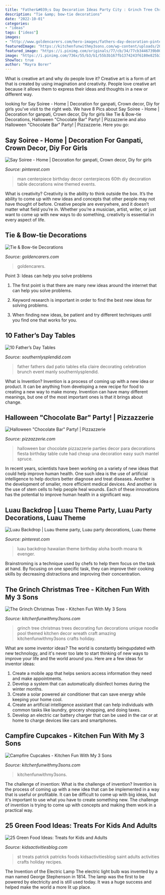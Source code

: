 ```yaml
---
title: "Father&#039;s Day Decoration Ideas Party City : Grinch Tree Christmas Trees Decorating Fun Decorations Unique Noodle Pool Themed Kitchen Decor Wreath Craft Amazing Kitchenfunwithmy3sons Crafts Holiday"
description: "Tie &amp; bow-tie decorations"
date: "2022-10-01"
categories:
- "ideas"
tags: ["ideas"]
images:
- "http://www.goldencarers.com/hero-images/fathers-day-decoration-pinterest.jpg"
featuredImage: "https://kitchenfunwithmy3sons.com/wp-content/uploads/2017/08/campfire-cupcakes-4-1.jpg"
featured_image: "https://i.pinimg.com/originals/77/cb/34/77cb3446739b0032dcaa694e936da98a.jpg"
image: "https://i.pinimg.com/736x/55/b3/b1/55b3b167fb1374243f6180e825b32c3f--luau-party-st-birthday.jpg"
ShowToc: true
author: "Mayra Borer"
---
```



What is creative art and why do people love it?
Creative art is a form of art that is created by using imagination and creativity. People love creative art because it allows them to express their ideas and thoughts in a new or different way.

	

		
looking for Say Soiree - Home | Decoration for ganpati, Crown decor, Diy for girls you've visit to the right web. We have 8 Pics about Say Soiree - Home | Decoration for ganpati, Crown decor, Diy for girls like Tie &amp; Bow-tie Decorations, Halloween &quot;Chocolate Bar&quot; Party! | Pizzazzerie and also Halloween &quot;Chocolate Bar&quot; Party! | Pizzazzerie. Here you go:
		
    
## Say Soiree - Home | Decoration For Ganpati, Crown Decor, Diy For Girls

<img loading=lazy src="https://i.pinimg.com/originals/77/cb/34/77cb3446739b0032dcaa694e936da98a.jpg" onerror="this.onerror=null;this.src='https://tse4.mm.bing.net/th?id=OIP.3pWEjTDfa4K97VS90DK_pwHaJ4&amp;pid=15.1';" alt="Say Soiree - Home | Decoration for ganpati, Crown decor, Diy for girls">

_Source: pinterest.com_

>man centerpiece birthday decor centerpieces 60th diy decoration table decorations wine themed events. 

	

What is creativity?
Creativity is the ability to think outside the box. It’s the ability to come up with new ideas and concepts that other people may not have thought of before. Creative people are everywhere, and it doesn’t matter what field you’re in. Whether you’re a musician, artist, writer, or just want to come up with new ways to do something, creativity is essential in every aspect of life.

    
## Tie &amp; Bow-tie Decorations

<img loading=lazy src="http://www.goldencarers.com/hero-images/fathers-day-decoration-pinterest.jpg" onerror="this.onerror=null;this.src='https://tse3.mm.bing.net/th?id=OIP.yafam1q66RKu5_V8k9pY9QHaKM&amp;pid=15.1';" alt="Tie &amp; Bow-tie Decorations">

_Source: goldencarers.com_

>goldencarers. 

	

Point 3: Ideas can help you solve problems
1. The first point is that there are many new ideas around the internet that can help you solve problems.
2. Keyword research is important in order to find the best new ideas for solving problems.

3. When finding new ideas, be patient and try different techniques until you find one that works for you.

    
## 10 Father’s Day Tables

<img loading=lazy src="https://www.southernlysplendid.com/wp-content/uploads/2017/06/dad4.jpg" onerror="this.onerror=null;this.src='https://tse4.mm.bing.net/th?id=OIP.UPah0gXUXypWs7GGP9Kp7gHaK0&amp;pid=15.1';" alt="10 Father’s Day Tables">

_Source: southernlysplendid.com_

>father fathers dad patio tables ella claire decorating celebration brunch event manly southernlysplendid. 

	

What is Invention?
Invention is a process of coming up with a new idea or product. It can be anything from developing a new recipe for food to creating a new way to make money. Invention can have many different meanings, but one of the most important ones is that it brings about change.

    
## Halloween &quot;Chocolate Bar&quot; Party! | Pizzazzerie

<img loading=lazy src="https://pizzazzerie.com/wp-content/uploads/2014/10/halloween-party-ideas.jpg" onerror="this.onerror=null;this.src='https://tse2.mm.bing.net/th?id=OIP.hpQ-Q-9_PXwrxP9oavvXBwHaLH&amp;pid=15.1';" alt="Halloween &quot;Chocolate Bar&quot; Party! | Pizzazzerie">

_Source: pizzazzerie.com_

>halloween bar chocolate pizzazzerie parties decor para decorations fiesta birthday table cute had cheap una decoration easy such mantel spruce. 

	

In recent years, scientists have been working on a variety of new ideas that could help improve human health. One such idea is the use of artificial intelligence to help doctors better diagnose and treat diseases. Another is the development of smaller, more efficient medical devices. And another is the use of stem cells to help people heal wounds. Each of these innovations has the potential to improve human health in a significant way.

    
## Luau Backdrop | Luau Theme Party, Luau Party Decorations, Luau Theme

<img loading=lazy src="https://i.pinimg.com/736x/55/b3/b1/55b3b167fb1374243f6180e825b32c3f--luau-party-st-birthday.jpg" onerror="this.onerror=null;this.src='https://tse1.mm.bing.net/th?id=OIP.LbnjjVGgBI2Nl8kQu3azlgHaNK&amp;pid=15.1';" alt="Luau Backdrop | Luau theme party, Luau party decorations, Luau theme">

_Source: pinterest.com_

>luau backdrop hawaiian theme birthday aloha booth moana tk evenger. 

	

Brainstroming is a technique used by chefs to help them focus on the task at hand. By focusing on one specific task, they can improve their cooking skills by decreasing distractions and improving their concentration.

    
## The Grinch Christmas Tree - Kitchen Fun With My 3 Sons

<img loading=lazy src="https://kitchenfunwithmy3sons.com/wp-content/uploads/2016/11/The-Grinch-Christmas-Tree-1.jpg" onerror="this.onerror=null;this.src='https://tse2.mm.bing.net/th?id=OIP.vjFItESiRrs5tISOoWBxHgHaNK&amp;pid=15.1';" alt="The Grinch Christmas Tree - Kitchen Fun With My 3 Sons">

_Source: kitchenfunwithmy3sons.com_

>grinch tree christmas trees decorating fun decorations unique noodle pool themed kitchen decor wreath craft amazing kitchenfunwithmy3sons crafts holiday. 

	

What are some inventor ideas?
The world is constantly beingupdated with new technology, and it's never too late to start thinking of new ways to improve your life and the world around you. Here are a few ideas for inventor ideas: 
1. Create a mobile app that helps seniors access information they need and make appointments. 
2. Develop a system that can automatically disinfect homes during the winter months. 
3. Create a solar powered air conditioner that can save energy while keeping your home cool. 
4. Create an artificial intelligence assistant that can help individuals with common tasks like laundry, grocery shopping, and doing taxes. 
5. Develop an electric car battery charger that can be used in the car or at home to charge devices like cars and smartphones.

    
## Campfire Cupcakes - Kitchen Fun With My 3 Sons

<img loading=lazy src="https://kitchenfunwithmy3sons.com/wp-content/uploads/2017/08/campfire-cupcakes-4-1.jpg" onerror="this.onerror=null;this.src='https://tse4.mm.bing.net/th?id=OIP.WUF4n9y6fq9PTOgkBfXDFgHaJ6&amp;pid=15.1';" alt="Campfire Cupcakes - Kitchen Fun With My 3 Sons">

_Source: kitchenfunwithmy3sons.com_

>kitchenfunwithmy3sons. 

	

The challenge of invention: What is the challenge of invention?
Invention is the process of coming up with a new idea that can be implemented in a way that is useful or profitable. It can be difficult to come up with big ideas, but it's important to use what you have to create something new. The challenge of invention is trying to come up with concepts and making them work in a practical way.

    
## 25 Green Food Ideas: Treats For Kids And Adults

<img loading=lazy src="https://kidsactivitiesblog.com/wp-content/uploads/2015/01/green-food-featured.jpg" onerror="this.onerror=null;this.src='https://tse3.mm.bing.net/th?id=OIP.sb6YCH04p2uFCzNNhdX3AwHaLH&amp;pid=15.1';" alt="25 Green Food Ideas: Treats for Kids and Adults">

_Source: kidsactivitiesblog.com_

>st treats patrick patricks foods kidsactivitiesblog saint adults activities crafts holiday recipes. 

	

The Invention of the Electric Lamp
The electric light bulb was invented by a man named George Stephenson in 1814. The lamp was the first to be powered by electricity and is still used today. It was a huge success and helped make the world a more lit up place.

